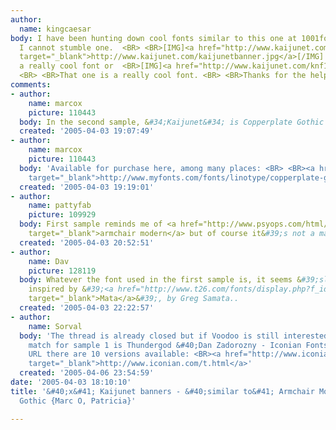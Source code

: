 ```yaml
---
author:
  name: kingcaesar
body: I have been hunting down cool fonts similar to this one at 1001fonts.com but
  I cannot stumble one.  <BR> <BR>[IMG]<a href="http://www.kaijunet.com/kaijunetbanner.jpg"
  target="_blank">http://www.kaijunet.com/kaijunetbanner.jpg</a>[/IMG] <BR> <BR>Thats
  a really cool font or  <BR>[IMG]<a href="http://www.kaijunet.com/knf1.jpg" target="_blank">http://www.kaijunet.com/knf1.jpg</a>[/IMG]
  <BR> <BR>That one is a really cool font. <BR> <BR>Thanks for the help guys.
comments:
- author:
    name: marcox
    picture: 110443
  body: In the second sample, &#34;Kaijunet&#34; is Copperplate Gothic
  created: '2005-04-03 19:07:49'
- author:
    name: marcox
    picture: 110443
  body: 'Available for purchase here, among many places: <BR> <BR><a href="http://www.myfonts.com/fonts/linotype/copperplate-gothic/"
    target="_blank">http://www.myfonts.com/fonts/linotype/copperplate-gothic/</a>'
  created: '2005-04-03 19:19:01'
- author:
    name: pattyfab
    picture: 109929
  body: First sample reminds me of <a href="http://www.psyops.com/html/spec_armchair.html"
    target="_blank">armchair modern</a> but of course it&#39;s not a match.
  created: '2005-04-03 20:52:51'
- author:
    name: Dav
    picture: 128119
  body: Whatever the font used in the first sample is, it seems &#39;slightly&#39;
    inspired by &#39;<a href="http://www.t26.com/fonts/display.php?f_id=243&amp;dw=1350"
    target="_blank">Mata</a>&#39;, by Greg Samata..
  created: '2005-04-03 22:22:57'
- author:
    name: Sorval
  body: 'The thread is already closed but if Voodoo is still interested, the exact
    match for sample 1 is Thundergod &#40;Dan Zadorozny - Iconian Fonts&#41;. At this
    URL there are 10 versions available: <BR><a href="http://www.iconian.com/t.html"
    target="_blank">http://www.iconian.com/t.html</a>'
  created: '2005-04-06 23:54:59'
date: '2005-04-03 18:10:10'
title: '&#40;x&#41; Kaijunet banners - &#40;similar to&#41; Armchair Modern, Copperplate
  Gothic {Marc O, Patricia}'

---
```

